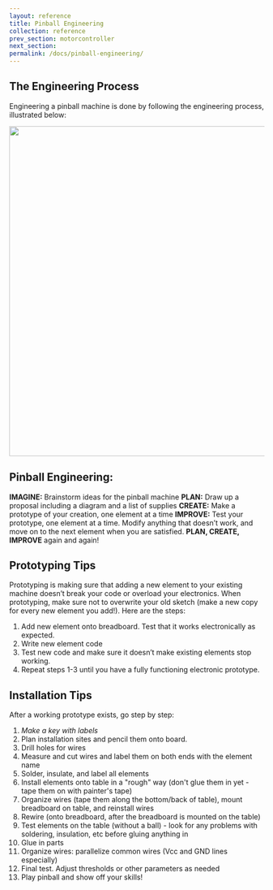 ```yaml
---
layout: reference
title: Pinball Engineering
collection: reference
prev_section: motorcontroller
next_section: 
permalink: /docs/pinball-engineering/
---
```


## The Engineering Process

Engineering a pinball machine is done by following the engineering process, illustrated below:

<img src="{{site.baseurl}}/img/design-process.jpg" style="width: 650px">

## Pinball Engineering:

**IMAGINE:** Brainstorm ideas for the pinball machine
**PLAN:** Draw up a proposal including a diagram and a list of supplies
**CREATE:** Make a prototype of your creation, one element at a time
**IMPROVE:** Test your prototype, one element at a time. Modify anything that doesn’t work, and move on to the next element when you are satisfied.
**PLAN, CREATE, IMPROVE** again and again!

## Prototyping Tips

Prototyping is making sure that adding a new element to your existing machine doesn’t break your code or overload your electronics. When prototyping, make sure not to overwrite your old sketch (make a new copy for every new element you add!). Here are the steps:

1. Add new element onto breadboard. Test that it works electronically as expected.
2. Write new element code
3. Test new code and make sure it doesn’t make existing elements stop working.
4. Repeat steps 1-3 until you have a fully functioning electronic prototype.

## Installation Tips

After a working prototype exists, go step by step:

1. _Make a key with labels_
2. Plan installation sites and pencil them onto board.
2. Drill holes for wires
3. Measure and cut wires and label them on both ends with the element name
3. Solder, insulate, and label all elements
4. Install elements onto table in a "rough" way (don't glue them in yet - tape them on with painter's tape)
5. Organize wires (tape them along the bottom/back of table), mount breadboard on table, and reinstall wires
6. Rewire (onto breadboard, after the breadboard is mounted on the table)
7. Test elements on the table (without a ball) - look for any problems with soldering, insulation, etc before gluing anything in
7. Glue in parts
8. Organize wires: parallelize common wires (Vcc and GND lines especially)
9. Final test. Adjust thresholds or other parameters as needed
10. Play pinball and show off your skills!
